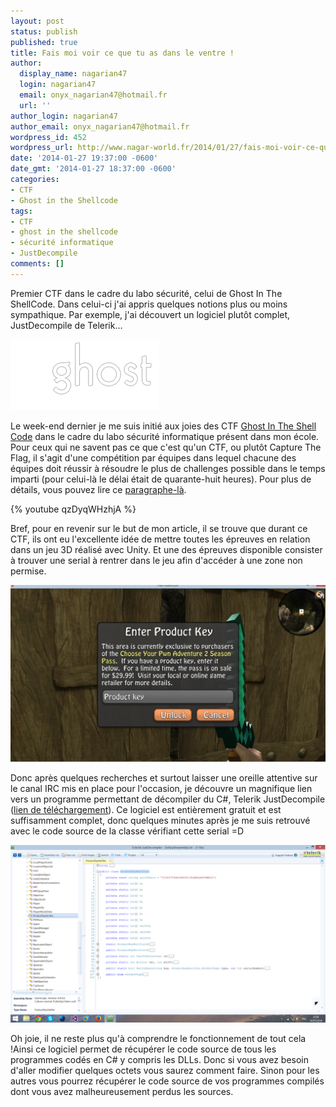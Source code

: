 ```yaml
---
layout: post
status: publish
published: true
title: Fais moi voir ce que tu as dans le ventre !
author:
  display_name: nagarian47
  login: nagarian47
  email: onyx_nagarian47@hotmail.fr
  url: ''
author_login: nagarian47
author_email: onyx_nagarian47@hotmail.fr
wordpress_id: 452
wordpress_url: http://www.nagar-world.fr/2014/01/27/fais-moi-voir-ce-que-tu-as-dans-le/
date: '2014-01-27 19:37:00 -0600'
date_gmt: '2014-01-27 18:37:00 -0600'
categories:
- CTF
- Ghost in the Shellcode
tags:
- CTF
- ghost in the shellcode
- sécurité informatique
- JustDecompile
comments: []
---
```

Premier CTF dans le cadre du labo sécurité, celui de Ghost In The ShellCode. Dans celui-ci j'ai appris quelques notions plus ou moins sympathique. Par exemple, j'ai découvert un logiciel plutôt complet, JustDecompile de Telerik...

![Ghost in the shellcode logo](/assets/images/uploads/2014/03/gitsc-logo.png)
<!--more-->

Le week-end dernier je me suis initié aux joies des CTF [Ghost In The Shell Code](http://ghostintheshellcode.com/) dans le cadre du labo sécurité informatique présent dans mon école. Pour ceux qui ne savent pas ce que c'est qu'un CTF, ou plutôt Capture The Flag, il s'agit d'une compétition par équipes dans lequel chacune des équipes doit réussir à résoudre le plus de challenges possible dans le temps imparti (pour celui-là le délai était de quarante-huit heures). Pour plus de détails, vous pouvez lire ce [paragraphe-là](http://en.wikipedia.org/wiki/Capture_the_flag#Computer_security).

{% youtube qzDyqWHzhjA %}

Bref, pour en revenir sur le but de mon article, il se trouve que durant ce CTF, ils ont eu l'excellente idée de mettre toutes les épreuves en relation dans un jeu 3D réalisé avec Unity. Et une des épreuves disponible consister à trouver une serial à rentrer dans le jeu afin d'accéder à une zone non permise.

![Capture d'écran de PWN Adventure](/assets/images/uploads/2014/03/PWN_Adventure.png)

Donc après quelques recherches et surtout laisser une oreille attentive sur le canal IRC mis en place pour l'occasion, je découvre un magnifique lien vers un programme permettant de décompiler du C#, Telerik JustDecompile ([lien de téléchargement](http://www.telerik.com/products/decompiler.aspx)). Ce logiciel est entièrement gratuit et est suffisamment complet, donc quelques minutes après je me suis retrouvé avec le code source de la classe vérifiant cette serial =D

![Capture d'écran de JustDecompile](/assets/images/uploads/2014/03/gitsc-justdecompile.png)

Oh joie, il ne reste plus qu'à comprendre le fonctionnement de tout cela !Ainsi ce logiciel permet de récupérer le code source de tous les programmes codés en C# y compris les DLLs. Donc si vous avez besoin d'aller modifier quelques octets vous saurez comment faire. Sinon pour les autres vous pourrez récupérer le code source de vos programmes compilés dont vous avez malheureusement perdus les sources.
